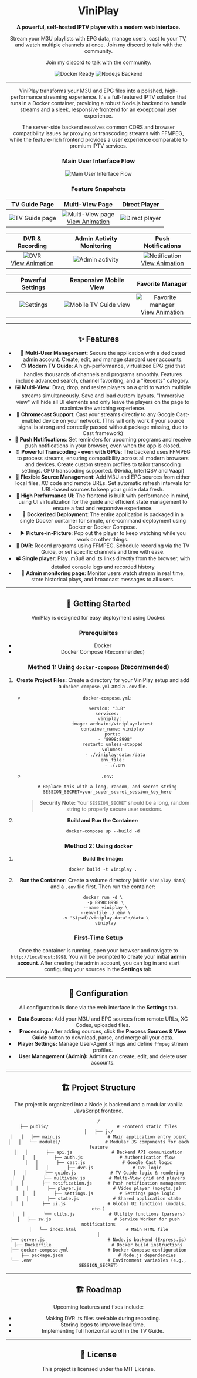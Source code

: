 <div align="center">

# ViniPlay

**A powerful, self-hosted IPTV player with a modern web interface.**

Stream your M3U playlists with EPG data, manage users, cast to your TV, and watch multiple channels at once.
Join my discord to talk with the community. <div align="center">Join my <a href="https://discord.gg/DXxvAw22Us">discord</a> to talk with the community.
<p>
    <img src="https://img.shields.io/badge/docker-ready-blue.svg?style=for-the-badge&logo=docker" alt="Docker Ready">
    <img src="https://img.shields.io/badge/platform-node-green.svg?style=for-the-badge&logo=node.js" alt="Node.js Backend">
</p>

</div>

---

ViniPlay transforms your M3U and EPG files into a polished, high-performance streaming experience. It's a full-featured IPTV solution that runs in a Docker container, providing a robust Node.js backend to handle streams and a sleek, responsive frontend for an exceptional user experience.

The server-side backend resolves common CORS and browser compatibility issues by proxying or transcoding streams with FFMPEG, while the feature-rich frontend provides a user experience comparable to premium IPTV services.

### Main User Interface Flow
![Main User Interface Flow](https://github.com/ardoviniandrea/ViniPlay/blob/main/images/viniplay-main%20ux-min.gif)

### Feature Snapshots

| TV Guide Page | Multi-View Page | Direct Player |
| :---: | :---: | :---: |
| ![TV Guide page](https://i.imgur.com/O7jk6X1.png) | ![Multi-View page](https://i.imgur.com/eE3R0Hr.png) <br> [View Animation](https://github.com/ardoviniandrea/ViniPlay/blob/main/images/multiview.gif) | ![Direct player](https://i.imgur.com/ftmxvss.png) |

| DVR & Recording | Admin Activity Monitoring | Push Notifications |
| :---: | :---: | :---: |
| ![DVR](https://i.imgur.com/XVhT1pH.png) <br> [View Animation](https://github.com/ardoviniandrea/ViniPlay/blob/main/images/DVR.gif) | ![Admin activity](https://i.imgur.com/4zaFF1v.png) | ![Notification](https://i.imgur.com/D4hFLoI.png) <br> [View Animation](https://github.com/ardoviniandrea/ViniPlay/blob/main/images/notification.gif) |

| Powerful Settings | Responsive Mobile View | Favorite Manager |
| :---: | :---: | :---: |
| ![Settings](https://i.imgur.com/FxOFq88.png) | ![Mobile TV Guide view](https://i.imgur.com/j8LjxSf.png) | ![Favorite manager](https://i.imgur.com/kKCnkFg.png) <br> [View Animation](https://github.com/ardoviniandrea/ViniPlay/blob/main/images/Favorites.gif) |


---

## ✨ Features

 - 👤 **Multi-User Management**: Secure the application with a dedicated admin account. Create, edit, and manage standard user accounts.
 - 📺 **Modern TV Guide**: A high-performance, virtualized EPG grid that handles thousands of channels and programs smoothly. Features include advanced search, channel favoriting, and a "Recents" category.
 - 🖼️ **Multi-View**: Drag, drop, and resize players on a grid to watch multiple streams simultaneously. Save and load custom layouts. "Immersive view" will hide all UI elements and only leave the players on the page to maximize the watching experience.
 - 🛜 **Chromecast Support**: Cast your streams directly to any Google Cast-enabled device on your network. (This will only work if your source signal is strong and correctly passed without package missing, due to Cast framework)
 - 🔔 **Push Notifications**: Set reminders for upcoming programs and receive push notifications in your browser, even when the app is closed.
 - ⚙️ **Powerful Transcoding - even with GPUs**: The backend uses FFMPEG to process streams, ensuring compatibility across all modern browsers and devices. Create custom stream profiles to tailor transcoding settings. GPU transcoding supported. (Nvidia, InterlQSV and Vaapi)
 - 📂 **Flexible Source Management**: Add M3U and EPG sources from either local files, XC code and remote URLs. Set automatic refresh intervals for URL-based sources to keep your guide data fresh.
 - 🚀 **High Performance UI**: The frontend is built with performance in mind, using UI virtualization for the guide and efficient state management to ensure a fast and responsive experience.
 - 🐳 **Dockerized Deployment**: The entire application is packaged in a single Docker container for simple, one-command deployment using Docker or Docker Compose.
 - ▶️ **Picture-in-Picture**: Pop out the player to keep watching while you work on other things.
 - 🎥 **DVR**: Record programs using FFMPEG. Schedule recording via the TV Guide, or set specific channels and time with ease.
 - 📽️ **Single player**: Play .m3u8 and .ts links directly from the browser, with detailed console logs and recorded history
 - 👥 **Admin monitoring page**: Monitor users watch stream in real time, store historical plays, and broadcast messages to all users.
---


## 🚀 Getting Started

ViniPlay is designed for easy deployment using Docker.

### Prerequisites

-   Docker
-   Docker Compose (Recommended)
    
### Method 1: Using `docker-compose` (Recommended)

1.  **Create Project Files:** Create a directory for your ViniPlay setup and add a `docker-compose.yml` and a `.env` file.
    
    -   `docker-compose.yml`:
        
        ```
        version: "3.8"
        services:
          viniplay:
            image: ardovini/viniplay:latest
            container_name: viniplay
            ports:
              - "8998:8998"
            restart: unless-stopped
            volumes:
              - ./viniplay-data:/data
            env_file:
              - ./.env
        
        ```
        
    -   `.env`:
        
        ```
        # Replace this with a long, random, and secret string
        SESSION_SECRET=your_super_secret_session_key_here
        
        ```
        
        > **Security Note:** Your `SESSION_SECRET` should be a long, random string to properly secure user sessions.
    
2.  **Build and Run the Container:**
    
    ```
    docker-compose up --build -d
    
    ```

### Method 2: Using `docker`

1.  **Build the Image:**
    
    ```
    docker build -t viniplay .
    
    ```
    
2.  **Run the Container:** Create a volume directory (`mkdir viniplay-data`) and a `.env` file first. Then run the container:
    
    ```
    docker run -d \
      -p 8998:8998 \
      --name viniplay \
      --env-file ./.env \
      -v "$(pwd)/viniplay-data":/data \
      viniplay
    
    ```
    
### First-Time Setup

Once the container is running, open your browser and navigate to `http://localhost:8998`. You will be prompted to create your initial **admin account**. After creating the admin account, you can log in and start configuring your sources in the **Settings** tab.

---
## 🔧 Configuration

All configuration is done via the web interface in the **Settings** tab.

-   **Data Sources:** Add your M3U and EPG sources from remote URLs, XC Codes, uploaded files.
-   **Processing:** After adding sources, click the **Process Sources & View Guide** button to download, parse, and merge all your data.
-   **Player Settings:** Manage User-Agent strings and define `ffmpeg` stream profiles.
-   **User Management (Admin):** Admins can create, edit, and delete user accounts.

---
## 🏗️ Project Structure

The project is organized into a Node.js backend and a modular vanilla JavaScript frontend.

```
/
├── public/                          # Frontend static files
│   ├── js/
│   │   ├── main.js                  # Main application entry point
│   │   └── modules/                 # Modular JS components for each feature
│   │       ├── api.js               # Backend API communication
│   │       ├── auth.js              # Authentication flow
│   │       ├── cast.js              # Google Cast logic
│   │       ├── dvr.js               # DVR logic
│   │       ├── guide.js             # TV Guide logic & rendering
│   │       ├── multiview.js         # Multi-View grid and players
│   │       ├── notification.js      # Push notification management
│   │       ├── player.js            # Video player (mpegts.js)
│   │       ├── settings.js          # Settings page logic
│   │       ├── state.js             # Shared application state
│   │       ├── ui.js                # Global UI functions (modals, etc.)
│   │       └── utils.js             # Utility functions (parsers)
│   ├── sw.js                        # Service Worker for push notifications
│   └── index.html                   # Main HTML file
│
├── server.js                        # Node.js backend (Express.js)
├── Dockerfile                       # Docker build instructions
├── docker-compose.yml               # Docker Compose configuration
├── package.json                     # Node.js dependencies
└── .env                             # Environment variables (e.g., SESSION_SECRET)

```

---
## 🏗️ Roadmap

Upcoming features and fixes include:

-   Making DVR .ts files seekable during recording.
-   Storing logos to improve load time.
-   Implementing full horizontal scroll in the TV Guide.

---
## 📄 License

This project is licensed under the MIT License.
